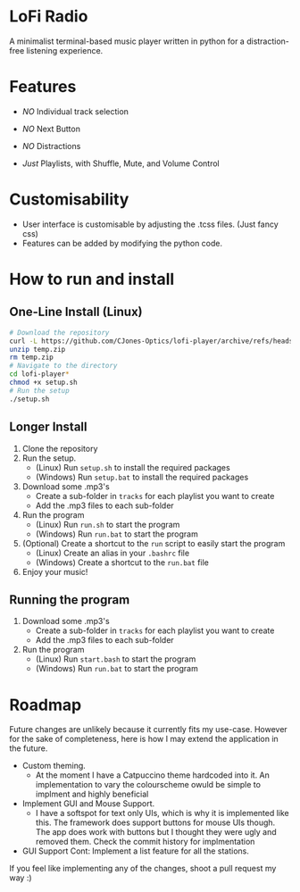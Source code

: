 
# LoFi Radio
A minimalist terminal-based music player written in python for a
distraction-free listening experience.

# Features
- *NO* Individual track selection
- *NO* Next Button
- *NO* Distractions

- *Just* Playlists, with Shuffle, Mute, and Volume Control

# Customisability
- User interface is customisable by adjusting the .tcss files. (Just fancy css)
- Features can be added by modifying the python code.

# How to run and install
## One-Line Install (Linux)

```bash
# Download the repository
curl -L https://github.com/CJones-Optics/lofi-player/archive/refs/heads/main.zip -o temp.zip
unzip temp.zip
rm temp.zip
# Navigate to the directory
cd lofi-player*
chmod +x setup.sh
# Run the setup
./setup.sh
```

## Longer Install

1. Clone the repository
2. Run the setup.
    - (Linux) Run `setup.sh` to install the required packages
    - (Windows) Run `setup.bat` to install the required packages
3. Download some .mp3's
    - Create a sub-folder in `tracks` for each playlist you want to create
    - Add the .mp3 files to each sub-folder
4. Run the program
    - (Linux) Run `run.sh` to start the program
    - (Windows) Run `run.bat` to start the program
5. (Optional) Create a shortcut to the `run` script to easily start the program
    - (Linux) Create an alias in your `.bashrc` file
    - (Windows) Create a shortcut to the `run.bat` file
6. Enjoy your music!

## Running the program
1. Download some .mp3's
    - Create a sub-folder in `tracks` for each playlist you want to create
    - Add the .mp3 files to each sub-folder
2. Run the program
    - (Linux) Run `start.bash` to start the program
    - (Windows) Run `run.bat` to start the program

# Roadmap
Future changes are unlikely because it currently fits my use-case.
However for the sake of completeness, here is how I may extend the
application in the future.
- Custom theming.
	- At the moment I have a Catpuccino theme hardcoded into it. An implementation to vary the colourscheme owuld be simple to implment and highly beneficial
- Implement GUI and Mouse Support.
	- I have a softspot for text only UIs, which is why it is implemented like this. The framework does support buttons for mouse UIs though. The app does work with buttons but I thought they were ugly and removed them. Check the commit history for implmentation
- GUI Support Cont: Implement a list feature for all the stations.

If you feel like implementing any of the changes, shoot a pull request my way :)
